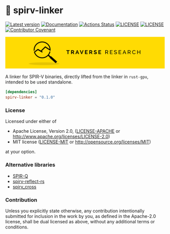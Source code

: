 # 🔗 spirv-linker

[![Latest version](https://img.shields.io/crates/v/spirv-linker.svg)](https://crates.io/crates/spirv-linker)
[![Documentation](https://docs.rs/spirv-linker/badge.svg)](https://docs.rs/spirv-linker)
[![Actions Status](https://github.com/Traverse-Research/spirv-linker/workflows/Continuous%20integration/badge.svg)](https://github.com/Traverse-Research/spirv-linker/actions)
[![LICENSE](https://img.shields.io/badge/license-MIT-blue.svg)](LICENSE-MIT)
[![LICENSE](https://img.shields.io/badge/license-apache-blue.svg)](LICENSE-APACHE)
[![Contributor Covenant](https://img.shields.io/badge/contributor%20covenant-v1.4%20adopted-ff69b4.svg)](../master/CODE_OF_CONDUCT.md)

[![Banner](banner.png)](https://traverseresearch.nl)

A linker for SPIR-V binaries, directly lifted from the linker in `rust-gpu`, intended to be used standalone.

```toml
[dependencies]
spirv-linker = "0.1.0"
```

### License

Licensed under either of

* Apache License, Version 2.0, ([LICENSE-APACHE](../master/LICENSE-APACHE) or http://www.apache.org/licenses/LICENSE-2.0)
* MIT license ([LICENSE-MIT](../master/LICENSE-MIT) or http://opensource.org/licenses/MIT)

at your option.

### Alternative libraries

 * [SPIR-Q](https://github.com/PENGUINLIONG/spirq-rs)
 * [spirv-reflect-rs](https://github.com/gwihlidal/spirv-reflect-rs)
 * [spirv_cross](https://github.com/grovesNL/spirv_cross) 

### Contribution

Unless you explicitly state otherwise, any contribution intentionally
submitted for inclusion in the work by you, as defined in the Apache-2.0
license, shall be dual licensed as above, without any additional terms or
conditions.
